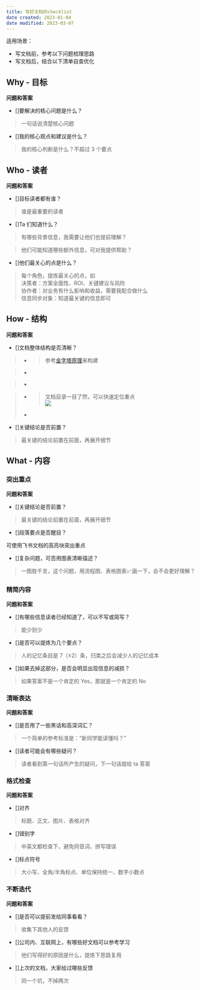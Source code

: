 ```yaml
---
title: 写好文档的checklist
date created: 2023-01-04
date modified: 2023-03-07
---
```


适用场景：

- 写文档前，参考以下问题梳理思路
- 写文档后，结合以下清单自查优化

## Why - 目标

**问题和答案**

- []要解决的核心问题是什么？

> 一句话说清楚核心问题

- []我的核心观点和建议是什么？

> 我的核心判断是什么？不超过 3 个要点

## Who - 读者

**问题和答案**

- []目标读者都有谁？

> 谁是最重要的读者

- []Ta 们知道什么？

> 有哪些背景信息，我需要让他们也提前理解？

> 他们可能知道哪些额外信息，可对我提供帮助？

- []他们最关心的点是什么？

> 每个角色，提炼最关心的点，如  
> 决策者：方案全面性、ROI、关键建议与风险  
> 协作者：对业务有什么影响和收益，需要我配合做什么  
> 信息同步对象：知道最关键的信息即可

## How - 结构

**问题和答案**

- []文档整体结构是否清晰？

> - > 参考[金字塔原理](https://baike.baidu.com/item/%E9%87%91%E5%AD%97%E5%A1%94%E5%8E%9F%E7%90%86/14494495?fr=aladdin)来构建

> -


>
> -


> - > 文档目录一目了然，可以快速定位重点  
> ![](https://yz3vq78x1p.feishu.cn/space/api/box/stream/download/asynccode/?code=NzY0ZjRhNmU5OWRlNWRmZDE2YTMzOWMzYWJjZTY2YjZfYklxOVVNbjFPM2lubEVSRzh0YzFiZzAxVm9QRFFJd2ZfVG9rZW46Ym94Y25oeFRGVmpYa3ZXakFKeWdma0NERnVmXzE2NzI4MzU4OTI6MTY3MjgzOTQ5Ml9WNA)
>
> -


>

- []关键结论是否前置？

> 最关键的结论前置在前面，再展开细节

## What - 内容

### 突出重点

**问题和答案**

- []关键结论是否前置？

> 最关键的结论前置在前面，再展开细节

- []段落要点是否醒目？

可使用飞书文档的高亮块突出重点

- []复杂问题，可否用图表清晰描述？

> 一图胜千言，这个问题，用流程图、表格图表📈画一下，会不会更好理解？

### 精简内容

**问题和答案**

- []有哪些信息读者已经知道了，可以不写或简写？

> 能少则少

- []是否可以提炼为几个要点？

> 人的记忆条目是 7（±2）条，归类之后会减少人的记忆成本

- []如果去掉这部分，是否会明显出现信息的减损？

> 如果答案不是一个肯定的 Yes，那就是一个肯定的 No

### 清晰表达

**问题和答案**

- []是否用了一些黑话和高深词汇？

> 一个简单的参考标准是：“新同学能读懂吗？”

- []读者可能会有哪些疑问？

> 读者看到第一句话所产生的疑问，下一句话就给 ta 答案

### 格式检查

**问题和答案**

- []对齐

> 标题、正文、图片、表格对齐

- []错别字

> 中英文都检查下，避免同音词、拼写错误

- []标点符号

> 大小写、全角/半角标点、单位保持统一、数字小数点

### 不断迭代

**问题和答案**

- []是否可以提前发给同事看看？

> 收集下其他人的反馈

- []公司内、互联网上，有哪些好文档可以参考学习

> 他们写得好的原因是什么，提炼下思路复用

- []上次的文档，大家给过哪些反馈

> 同一个坑，不掉两次
